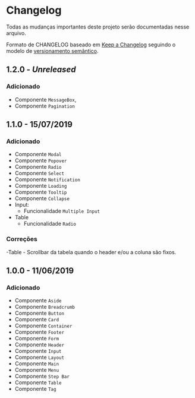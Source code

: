 # Changelog

Todas as mudanças importantes deste projeto serão documentadas nesse arquivo.

Formato de CHANGELOG baseado em [Keep a Changelog](https://keepachangelog.com/pt-BR/1.0.0/) seguindo o modelo de [versionamento semântico](https://semver.org/lang/pt-BR/).

## 1.2.0 - _Unreleased_

### Adicionado
- Componente `MessageBox`,
- Componente `Pagination`  

## 1.1.0 - 15/07/2019

### Adicionado
- Componente `Modal`
- Componente `Popover`
- Componente `Radio`
- Componente `Select`
- Componente `Notification`
- Componente `Loading`
- Componente `Tooltip`
- Componente `Collapse`
- Input:
    - Funcionalidade `Multiple Input`
- Table
    - Funcionalidade `Radio`  

### Correções
-Table
	- Scrollbar da tabela quando o header e/ou a coluna são fixos.


## 1.0.0 - 11/06/2019

### Adicionado
- Componente `Aside`
- Componente `Breadcrumb`
- Componente `Button`
- Componente `Card`
- Componente `Container`
- Componente `Footer`
- Componente `Form`
- Componente `Header`
- Componente `Input`
- Componente `Layout`
- Componente `Main`
- Componente `Menu`
- Componente `Step Bar`
- Componente `Table`
- Componente `Tag`
